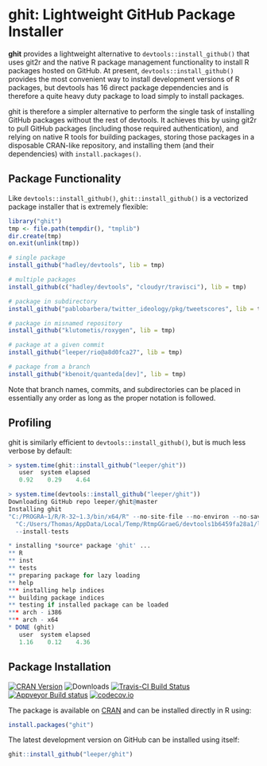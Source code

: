 # ghit: Lightweight GitHub Package Installer #

**ghit** provides a lightweight alternative to `devtools::install_github()` that uses git2r and the native R package management functionality to install R packages hosted on GitHub. At present, `devtools::install_github()` provides the most convenient way to install development versions of R packages, but devtools has 16 direct package dependencies and is therefore a quite heavy duty package to load simply to install packages.

ghit is therefore a simpler alternative to perform the single task of installing GitHub packages without the rest of devtools. It achieves this by using git2r to pull GitHub packages (including those required authentication), and relying on native R tools for building packages, storing those packages in a disposable CRAN-like repository, and installing them (and their dependencies) with `install.packages()`.

## Package Functionality ##

Like `devtools::install_github()`, `ghit::install_github()` is a vectorized package installer that is extremely flexible:

```R
library("ghit")
tmp <- file.path(tempdir(), "tmplib")
dir.create(tmp)
on.exit(unlink(tmp))

# single package
install_github("hadley/devtools", lib = tmp)

# multiple packages
install_github(c("hadley/devtools", "cloudyr/travisci"), lib = tmp)

# package in subdirectory
install_github("pablobarbera/twitter_ideology/pkg/tweetscores", lib = tmp)

# package in misnamed repository
install_github("klutometis/roxygen", lib = tmp)

# package at a given commit
install_github("leeper/rio@a8d0fca27", lib = tmp)

# package from a branch
install_github("kbenoit/quanteda[dev]", lib = tmp)
```

Note that branch names, commits, and subdirectories can be placed in essentially any order as long as the proper notation is followed.


## Profiling ##

ghit is similarly efficient to  `devtools::install_github()`, but is much less verbose by default:

```R
> system.time(ghit::install_github("leeper/ghit"))
   user  system elapsed 
   0.92    0.29    4.64

> system.time(devtools::install_github("leeper/ghit"))
Downloading GitHub repo leeper/ghit@master
Installing ghit
"C:/PROGRA~1/R/R-32~1.3/bin/x64/R" --no-site-file --no-environ --no-save --no-restore CMD INSTALL  \
  "C:/Users/Thomas/AppData/Local/Temp/RtmpGGraeG/devtools1b6459fa28a1/leeper-ghit-45ac056" --library="C:/Program Files/R/R-3.2.3/library"  \
  --install-tests 

* installing *source* package 'ghit' ...
** R
** inst
** tests
** preparing package for lazy loading
** help
*** installing help indices
** building package indices
** testing if installed package can be loaded
*** arch - i386
*** arch - x64
* DONE (ghit)
   user  system elapsed 
   1.16    0.12    4.36 
```

## Package Installation ##

[![CRAN Version](http://www.r-pkg.org/badges/version/ghit)](http://cran.r-project.org/package=ghit)
![Downloads](http://cranlogs.r-pkg.org/badges/ghit)
[![Travis-CI Build Status](https://travis-ci.org/leeper/ghit.png?branch=master)](https://travis-ci.org/leeper/ghit)
[![Appveyor Build status](https://ci.appveyor.com/api/projects/status/0nr5r6fycm8jcxm0?svg=true)](https://ci.appveyor.com/project/leeper/ghit)
[![codecov.io](http://codecov.io/github/leeper/ghit/coverage.svg?branch=master)](http://codecov.io/github/leeper/ghit?branch=master)

The package is available on [CRAN](http://cran.r-project.org/package=ghit) and can be installed directly in R using:

```R
install.packages("ghit")
```

The latest development version on GitHub can be installed using itself:

```R
ghit::install_github("leeper/ghit")
```

